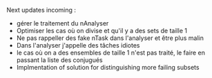 Next updates incoming :
- gérer le traitement du nAnalyser
- Optimiser les cas où on divise et qu'il y a des sets de taille 1
- Ne pas rappeller des fake nTask dans l'analyser et être plus malin
- Dans l'analyser j'appelle des tâches idiotes
- le cas où on a des ensembles de taille 1 n'est pas traité, le faire en passant la liste des conjugués
- Implmentation of solution for distinguishing more failing subsets